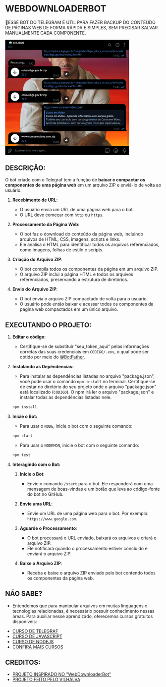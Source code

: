 # WEBDOWNLOADERBOT
🤤ESSE BOT DO TELEGRAM É ÚTIL PARA FAZER BACKUP DO CONTEÚDO DE PÁGINAS WEB DE FORMA RÁPIDA E SIMPLES, SEM PRECISAR SALVAR MANUALMENTE CADA COMPONENTE.

<img src="FOTO.png" align="center" width="400"> <br>

## DESCRIÇÃO:
O bot criado com o Telegraf tem a função de **baixar e compactar os componentes de uma página web** em um arquivo ZIP e enviá-lo de volta ao usuário. 

1. **Recebimento de URL**:
   - O usuário envia um URL de uma página web para o bot.
   - O URL deve começar com `http` ou `https`.

2. **Processamento da Página Web**:
   - O bot faz o download do conteúdo da página web, incluindo arquivos de HTML, CSS, imagens, scripts e links.
   - Ele analisa o HTML para identificar todos os arquivos referenciados, como imagens, folhas de estilo e scripts.

3. **Criação do Arquivo ZIP**:
   - O bot compila todos os componentes da página em um arquivo ZIP.
   - O arquivo ZIP inclui a página HTML e todos os arquivos referenciados, preservando a estrutura de diretórios.

4. **Envio do Arquivo ZIP**:
   - O bot envia o arquivo ZIP compactado de volta para o usuário.
   - O usuário pode então baixar e acessar todos os componentes da página web compactados em um único arquivo.

## EXECUTANDO O PROJETO:
1. **Editar o código:**
   - Certifique-se de substituir "seu_token_aqui" pelas informações corretas das suas credenciais em `CODIGO/.env`, o qual pode ser obtido por meio do [@BotFather](https://t.me/BotFather).
   
2. **Instalando as Depêndencias:**
   - Para instalar as dependências listadas no arquivo "package.json", você pode usar o comando `npm install` no terminal. Certifique-se de estar no diretório do seu projeto onde o arquivo "package.json" está localizado (`CODIGO`). O npm irá ler o arquivo "package.json" e instalar todas as dependências listadas nele. 

   ```bash
   npm install
   ```

3. **Inicie o Bot:**
   - Para usar o `NODE`, inicie o bot com o seguinte comando:
    ```bash
    npm start
    ```

    - Para usar o `NODEMON`, inicie o bot com o seguinte comando:
    ```bash
    npm test
    ```

4. **Interagindo com o Bot:**
   1. **Inicie o Bot**:
      - Envie o comando `/start` para o bot. Ele responderá com uma mensagem de boas-vindas e um botão que leva ao código-fonte do bot no GitHub.

   2. **Envie uma URL**:
      - Envie um URL de uma página web para o bot. Por exemplo: `https://www.google.com`.

   3. **Aguarde o Processamento**:
      - O bot processará o URL enviado, baixará os arquivos e criará o arquivo ZIP.
      - Ele notificará quando o processamento estiver concluído e enviará o arquivo ZIP.

   4. **Baixe o Arquivo ZIP**:
      - Receba e baixe o arquivo ZIP enviado pelo bot contendo todos os componentes da página web.

## NÃO SABE?
- Entendemos que para manipular arquivos em muitas linguagens e tecnologias relacionadas, é necessário possuir conhecimento nessas áreas. Para auxiliar nesse aprendizado, oferecemos cursos gratuitos disponíveis:
* [CURSO DE TELEGRAF](https://github.com/VILHALVA/CURSO-DE-TELEGRAF)
* [CURSO DE JAVASCRIPT](https://github.com/VILHALVA/CURSO-DE-JAVASCRIPT)
* [CURSO DE NODEJS](https://github.com/VILHALVA/CURSO-DE-NODEJS)
* [CONFIRA MAIS CURSOS](https://github.com/VILHALVA?tab=repositories&q=+topic:CURSO)

## CREDITOS:
- [PROJETO INSPIRADO NO "WebDownloaderBot"](https://github.com/samadii/WebDownloaderBot)
- [PROJETO FEITO PELO VILHALVA](https://github.com/VILHALVA)

